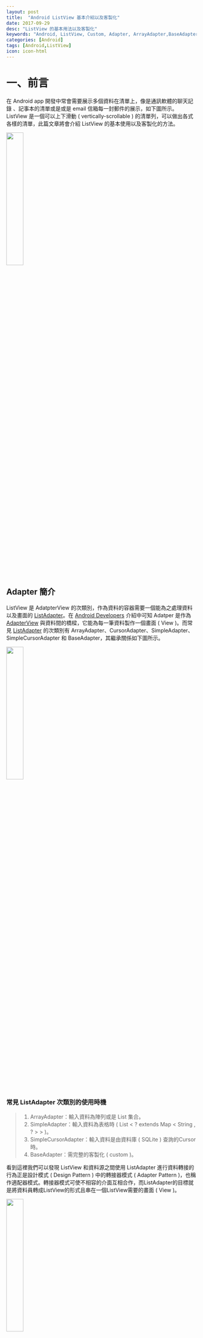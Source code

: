 ```yaml
---
layout: post
title:  "Android ListView 基本介紹以及客製化"
date: 2017-09-29
desc: "ListView 的基本用法以及客製化"
keywords: "Android, ListView, Custom, Adapter, ArrayAdapter,BaseAdapter"
categories: [Android]
tags: [Android,ListView]
icon: icon-html
---
```


# 一、前言
在 Android app 開發中常會需要展示多個資料在清單上，像是通訊軟體的聊天記錄
、記事本的清單或是或是 email 信箱每一封郵件的展示，如下圖所示。ListView 是一個可以上下滑動 ( vertically-scrollable ) 的清單列，可以做出各式各樣的清單，此篇文章將會介紹 ListView 的基本使用以及客製化的方法。

<img src="{{ site.img_path }}/20170929/基本ListView.png" width="30%">

## Adapter 簡介
ListView 是 AdatpterView 的次類別，作為資料的容器需要一個能為之處理資料以及畫面的 [ListAdapter](https://developer.android.com/reference/android/widget/ListAdapter.html)。在 [Android Developers](https://developer.android.com/reference/android/widget/Adapter.html) 介紹中可知 Adatper 是作為 [AdapterView](https://developer.android.com/reference/android/widget/AdapterView.html) 與資料間的橋樑，它能為每一筆資料製作一個畫面 ( View )。而常見 [ListAdapter](https://developer.android.com/reference/android/widget/ListAdapter.html) 的次類別有 ArrayAdapter、CursorAdapter、SimpleAdapter、SimpleCursorAdapter 和 BaseAdapter，其繼承關係如下圖所示。

<img src="{{ site.img_path }}/20170929/AdSt.png" width="30%">

### 常見 ListAdapter 次類別的使用時機

>1. ArrayAdapter：輸入資料為陣列或是 List 集合。
>2. SimpleAdapter：輸入資料為表格時 ( List < ? extends Map < String , ? > > )。
>3. SimpleCursorAdapter：輸入資料是由資料庫 ( SQLite ) 查詢的Cursor時。
>4. BaseAdapter：需完整的客製化 ( custom )。

看到這裡我們可以發現 ListView 和資料源之間使用 ListAdapter 進行資料轉接的行為正是設計模式 ( Design Pattern ) 中的轉接器模式 ( Adapter Pattern )，也稱作適配器模式。轉接器模式可使不相容的介面互相合作，而ListAdapter的目標就是將資料員轉成ListView的形式且串在一個ListView需要的畫面 ( View )。

<img src="{{ site.img_path }}/20170929/AdpLVD.png" width="30%">

---------------------------------------

# 二、基本使用方法介紹

## 將資料放入 Adapter
以 ArrayAdapter 為例，利用字串陣列作為資料來源的的宣告如下
```java
ArrayAdapter adapter = new ArrayAdapter(this,
            android.R.layout.simple_list_item_1,str);
```
引用的參數如下
1. 應用程式 Context context ( 程式碼中的 this )
2. 版面配置 int resource ( 程式碼中的 android.R.layout.simple_list_item_1 )
3. 陣列 T[] objects ( 程式碼中的 str )

ArrayAdapter 還有其他建構子，詳細資料請參考[官方網站](https://developer.android.com/reference/android/widget/ArrayAdapter.html?hl=zh-tw)

接著呼叫 `setAdatper(ListAdatper adapter)`
```java
ListView listView =(ListView)findViewById(R.id.listview1);
listView.setAdapter(adapter);
```

## 點擊事件處理

回應 AdapterView 所點擊的項目方式是實作
```java
private AdapterView.OnItemClickListener onItemClickListener=new AdapterView.OnItemClickListener(){
    @Override
    public void onItemClick(AdapterView parent, View v, int position, long id) {
        // Do something in response to the click
    }
};
```

接著呼叫 `setOnItemClickListener(AdapterView.OnItemClickListener onItemClickListener)`
```java
listView.setOnItemClickListener(onItemClickListener);
```

---------------------------------------

# 三、範例
## ListView 的基本使用方法：以 ArrayAdapter 為範例 

ArrayAdapter 的資料元陣列，此類別再創造一個畫面 ( View ) 時會對陣列的每一個元素呼叫 toString()，並將其結果放置到 TextView 中。

以下為 activity_main.xml

```xml
<?xml version="1.0" encoding="utf-8"?>
<android.support.constraint.ConstraintLayout xmlns:android="http://schemas.android.com/apk/res/android"
    xmlns:app="http://schemas.android.com/apk/res-auto"
    xmlns:tools="http://schemas.android.com/tools"
    android:layout_width="match_parent"
    android:layout_height="match_parent"
    tools:context="com.example.sarah.testlistview.MainActivity">

    <ListView
        android:layout_width="match_parent"
        android:layout_height="match_parent"
        android:id="@+id/listview1"
        />
</android.support.constraint.ConstraintLayout>
```

以下為 MainActivity.java

```java
package com.example.sarah.testlistview;

import android.support.v7.app.AppCompatActivity;
import android.os.Bundle;
import android.view.View;
import android.widget.AbsListView;
import android.widget.AdapterView;
import android.widget.ArrayAdapter;
import android.widget.ListView;
import android.widget.Toast;

public class MainActivity extends AppCompatActivity {

    String[]str={"test1","test2","test3","test4"};
    @Override
    protected void onCreate(Bundle savedInstanceState) {
        super.onCreate(savedInstanceState);
        setContentView(R.layout.activity_main);

        ListView listView =(ListView)findViewById(R.id.listview1);
        ArrayAdapter adapter = new ArrayAdapter(this,android.R.layout.simple_list_item_1,str);
        listView.setAdapter(adapter);
        listView.setOnItemClickListener(onItemClickListener);
    }

    private AdapterView.OnItemClickListener onItemClickListener=new AdapterView.OnItemClickListener(){
        @Override
        public void onItemClick(AdapterView<?> adapterView, View view, int i, long l) {
            Toast.makeText(MainActivity.this,"點選第 "+(i +1) +" 個 \n內容："+str[i], Toast.LENGTH_SHORT).show();
        }
    };
}
```
上述程式碼中 ListView 所使用 item 的 layout ( android.R.layout.simple_list_item_1 ) 是 android 所提供的內建 layout。其他官方提供的 layout 有 simple_list_item_checked、
simple_list_item_multiple_choice 和 simple_list_item_single_choice，使用者可自行更改嘗試執行結果。


在[官方網站](https://developer.android.com/reference/android/widget/ArrayAdapter.html)中提到若要使用ListView搭配ArrayAdapter建議改用RecyclerView類別，因為此類別有更好的表現。

## 客製化 ListView：以 BaseAdapter 為範例

BaseAdapter 是一個可以使用在 ListView 或是 Spinner 的基礎抽象類別，使用時機是在一個 item ( Data row ) 有多個 View 要呈現時，例如在一個 item 放 Image、Buttom 和 TextView。BaseAdapter 的使用上有極大的彈性，其客製化的使用上比基本使用多了兩個步驟：
>1. 建立每一個 item 的 layout ( 可參看下面 list_item 的程式碼 )
>2. BaseAdapter 的實作 ( 可參看 MyBaseAdapter.java 程式碼 )

此範例中放入兩個 TextView，每個 item 都能呈現兩個文字資料。
以下為 list_item.xml
```xml
<?xml version="1.0" encoding="utf-8"?>
<LinearLayout xmlns:android="http://schemas.android.com/apk/res/android"
    android:layout_width="match_parent"
    android:layout_height="match_parent">

    <TextView
        android:id="@+id/textView"
        android:layout_width="wrap_content"
        android:layout_height="wrap_content"
        android:layout_weight="1"
        android:text="TextView" />

    <TextView
        android:id="@+id/textView2"
        android:layout_width="wrap_content"
        android:layout_height="wrap_content"
        android:layout_weight="4"
        android:text="TextView" />
</LinearLayout>
```
繼承 BaseAdapter 抽象類別需要實作四個方法，如下
```java
public class MyBaseAdapter extends BaseAdapter {

    //  取得集合的大小
    @Override
    public int getCount() {
        return 0;
    }

    // 透過索引取得 item ( 某一列 ) 的內容
    @Override
    public Object getItem(int i) {
        return null;
    }

    // 取得 item ( 某一列 ) 的 ID
    @Override
    public long getItemId(int i) {
        return 0;
    }

    // 取得 item ( 某一列 ) 的畫面 ( View )
    @Override
    public View getView(int i, View view, ViewGroup viewGroup) {
        return null;
    }
}

```

此段的解說重點將放在 getView 方法上。在滑動 ListView 時， ListView 中的某一列 ( item ) 超出手機螢幕畫面時會呼叫 getView 方法。為了不浪費系統資源必須先判斷畫面是否已經存在，若已存在則不須建立新的畫面，若不存在再去建立新的畫面。
以下為 MyBaseAdapter.java
```java
package com.example.sarah.testlistview;

import android.content.Context;
import android.view.LayoutInflater;
import android.view.View;
import android.view.ViewGroup;
import android.widget.BaseAdapter;
import android.widget.TextView;
import java.util.ArrayList;

/**
 * Created by sarah on 2017/9/27.
 */

public class MyBaseAdapter extends BaseAdapter {

    private Context context;
    private LayoutInflater li;
    private ArrayList<String[]> data;

    public MyBaseAdapter(Context context, ArrayList data){
        this.context = context;
        this.data = data;
        this.li = LayoutInflater.from(this.context);
    }

    @Override
    public int getCount() {
        return data.size();
    }

    @Override
    public Object getItem(int i) {
        return data.get(i);
    }

    @Override
    public long getItemId(int i) {
        Object obj = data.get(i);
        return data.indexOf(obj);
    }

    private static class ViewHolder{
        TextView data;
        TextView entertainment;
    }

    @Override
    public View getView(int i, View view, ViewGroup viewGroup) {
        ViewHolder holder;
        if(view == null){
            view = li.inflate(R.layout.list_item,viewGroup,false);
            holder = new ViewHolder();
            holder.data = (TextView)view.findViewById(R.id.textView);
            holder.entertainment=(TextView)view.findViewById(R.id.textView2);
            view.setTag(holder);
        }else{
            holder = (ViewHolder)view.getTag();
        }
        holder.data.setText(data.get(i)[0]);
        holder.entertainment.setText(data.get(i)[1]);
        return view;
    }
}

```

剩下的部分跟ListView的基本使用方法是同一個概念。
以下為 activity_main.xml
```xml
<?xml version="1.0" encoding="utf-8"?>
<android.support.constraint.ConstraintLayout xmlns:android="http://schemas.android.com/apk/res/android"
    xmlns:app="http://schemas.android.com/apk/res-auto"
    xmlns:tools="http://schemas.android.com/tools"
    android:layout_width="match_parent"
    android:layout_height="match_parent"
    tools:context="com.example.sarah.testlistview.MainActivity">

    <ListView
        android:id="@+id/listview1"
        android:layout_width="368dp"
        android:layout_height="495dp"
        android:layout_marginRight="8dp"
        app:layout_constraintRight_toRightOf="parent"
        android:layout_marginLeft="8dp"
        app:layout_constraintLeft_toLeftOf="parent"
        app:layout_constraintBottom_toBottomOf="parent"
        android:layout_marginBottom="8dp"
        app:layout_constraintTop_toTopOf="parent"
        android:layout_marginTop="8dp" />
</android.support.constraint.ConstraintLayout>
```

以下為 MainActivity.java
```java
package com.example.sarah.testlistview;

import android.os.Bundle;
import android.support.v7.app.AppCompatActivity;
import android.view.View;
import android.widget.AdapterView;
import android.widget.ListView;
import android.widget.Toast;

import java.util.ArrayList;

public class MainActivity extends AppCompatActivity {

    private ListView ls;
    ArrayList<String[]> data;
    @Override
    protected void onCreate(Bundle savedInstanceState) {
        super.onCreate(savedInstanceState);
        setContentView(R.layout.activity_main);

        ls = (ListView) findViewById(R.id.listview1);

        data = new ArrayList();

        String [][] datas = { {"星期一","吃飯睡覺打東東"},
                {"星期二","買書爬山好幸福"},
                {"星期三","聊天打屁發神經"},
                {"星期四","讀書放空真好笑"},
                {"星期五","悠哉悠哉寫程式"},
                {"星期六","跑步休息真愜意"},
                {"星期日","開開心心去郊遊"}};

        for(int i =0;i<datas.length;i++){
            data.add(datas[i]);
        }

        MyBaseAdapter mba = new MyBaseAdapter(this,data);

        ls.setAdapter(mba);
        ls.setOnItemClickListener(onItemClickListener);

    }
    private AdapterView.OnItemClickListener onItemClickListener=new AdapterView.OnItemClickListener(){
        @Override
        public void onItemClick(AdapterView<?> adapterView, View view, int i, long l) {
            StringBuilder completeData = new StringBuilder();
            for(int j=0;j<data.get(i).length;j++)
                completeData.append(data.get(i)[j]);
            Toast.makeText(MainActivity.this,"點選第 "+(i +1) +" 個 \n內容："+completeData.toString(), Toast.LENGTH_SHORT).show();
        }
    };
}
```

<a href="https://github.com/foolcodefun/-Android-TestListView/tree/master/TestListview">客製化 ListView 專案連結</a>

相關文章

* [Android ListView Tutorial](https://www.raywenderlich.com/124438/android-listview-tutorial)
* [Using lists in Android wth ListView - Tutorial](http://www.vogella.com/tutorials/AndroidListView/article.html#androidlists_overview)
* [Android开发：ListView、AdapterView、RecyclerView全面解析](http://www.jianshu.com/p/4e8e4fd13cf7)

